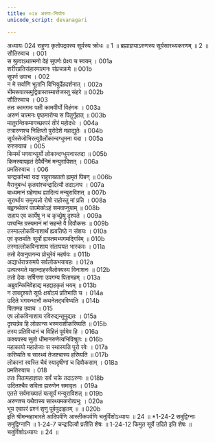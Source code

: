 ```yaml
---
title: ०२४ अरुण-नियोगः
unicode_script: devanagari

---
```



अध्यायः 024
राहुणा कृतोपद्रवस्य सूर्यस्य क्रोधः ॥ 1 ॥ ब्रह्माज्ञयाऽरुणस्य सूर्यसारथ्यकरणम् ॥ 2 ॥
सौतिरुवाच ।	001  
स श्रुत्वाऽथात्मनो देहं सुपर्णः प्रेक्ष्य च स्वयम् ।	001a  
शरीरप्रतिसंहारमात्मनः संप्रचक्रमे ॥	001b  
सुपर्ण उवाच ।	002  
न मे सर्वाणि भूतानि विभियुर्देहदर्शनात् ।	002a  
भीमरूपात्समुद्विग्रास्तस्मात्तेजस्तु संहरे ॥	002b  
सौतिरुवाच ।	003  
ततः कामगमः पक्षी कामवीर्यो विहंगमः ।	003a  
अरुणं चात्मनः पृष्ठमारोप्य स पितुर्गृहात् ॥	003b  
मातुरन्तिकमागच्छत्परं तीरं महोदधेः ।	004a  
तत्रारुणश्च निक्षिप्तो पुरोदेशे महाद्युतेः ॥	004b  
सूर्यस्तेजोभिरत्युग्रैर्लोकान्दग्धुमना यदा ।	005a  
रुरुरुवाच ।	005  
किमर्थं भगवान्सूर्यो लोकान्दग्धुमनास्तदा ॥	005b  
किमस्यापहृतं देवैर्येनेमं मन्युराविशत् ।	006a  
प्रमतिरुवाच ।	006  
चन्द्रार्काभ्यां यदा राहुराख्यातो ह्यमृतं पिबन् ॥	006b  
वैरानुबन्धं कृतवांश्चन्द्रादित्यौ तदाऽनघ ।	007a  
बाध्यमानं ग्रहेणाथ ह्यादित्यं मन्युराविशत् ॥	007b  
सुरार्थाय समुत्पन्नो रोषो राहोस्तु मां प्रति ।	008a  
बह्वनर्थकरं पापमेकोऽहं समवाप्नुयाम् ॥	008b  
सहाय एव कार्येषु न च कृच्छ्रेषु दृश्यते ।	009a  
पश्यन्ति ग्रस्यमानं मां सहन्ते वै दिवौकसः ॥	009b  
तस्माल्लोकविनाशार्थं ह्यवतिष्ठे न संशयः ।	010a  
एवं कृतमतिः सूर्यो ह्यस्तमभ्यगमद्गिरिम् ॥	010b  
तस्माल्लोकविनाशाय संतापयत भास्करः ।	011a  
ततो देवानुपागम्य प्रोचुरेवं महर्षयः ॥	011b  
अद्यार्धरात्रसमये सर्वलोकभयावहः ।	012a  
उत्पत्स्यते महान्दाहस्त्रैलोक्यस्य विनाशनः ॥	012b  
ततो देवाः सर्षिगणा उपगम्य पितामहम् ।	013a  
अब्रुवन्किमिवेहाद्य महद्दाहकृतं भयम् ॥	013b  
न तावद्दृश्यते सूर्यः क्षयोऽयं प्रतिभाति च ।	014a  
उदिते भगवन्भानौ कथनेतद्भविष्यति ॥	014b  
पितामह उवाच ।	015  
एष लोकविनाशाय रविरुद्यन्तुमुद्यतः ।	015a  
दृश्यन्नेव हि लोकान्स भस्मराशीकरिष्यति ॥	015b  
तस्य प्रतिविधानं च विहितं पूर्वमेव हि ।	016a  
कश्यपस्य सुतो धीमानरुणेत्यभिविश्रुतः ॥	016b  
महाकायो महातेजाः स स्थास्यति पुरो रवेः ।	017a  
करिष्यति च सारथ्यं तेजश्चास्य हरिष्यति ॥	017b  
लोकानां स्वस्ति चैवं स्यादृषीणां च दिवौकसाम् ।	018a  
प्रमतिरुवाच ।	018  
ततः पितामहाज्ञातः सर्वं चक्रे तदाऽरुणः ॥	018b  
उदितश्चैव सविता ह्यरुणेन समावृतः ।	019a  
एतत्ते सर्वमाख्यातं यत्सूर्यं मन्युराविशत् ॥	019b  
अरुणश्च यथैवास्य सारथ्यमकरोत्प्रभुः ।	020a  
भूय एवापरं प्रश्नं शृणु पूर्वमुदाहृतम् ॥ ॥	020b  
इति श्रीमन्महाभारते आदिपर्वणि आस्तीकपर्वणि चतुर्विंशोऽध्यायः ॥ 24 ॥
*1-24-2 समुद्विग्नाः समुद्विग्नानि ॥ 1-24-7 चन्द्रादित्यौ प्रतीति शेषः ॥ 1-24-12 किमुत सूर्ये उदिते इति शेषः ॥ चतुर्विंशोऽध्यायः ॥ 24 ॥